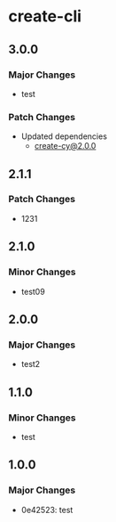 # create-cli

## 3.0.0

### Major Changes

- test

### Patch Changes

- Updated dependencies
  - create-cy@2.0.0

## 2.1.1

### Patch Changes

- 1231

## 2.1.0

### Minor Changes

- test09

## 2.0.0

### Major Changes

- test2

## 1.1.0

### Minor Changes

- test

## 1.0.0

### Major Changes

- 0e42523: test
